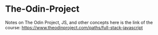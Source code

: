 # The-Odin-Project
Notes on The Odin Project, JS, and other concepts
here is the link of the course:
https://www.theodinproject.com/paths/full-stack-javascript
